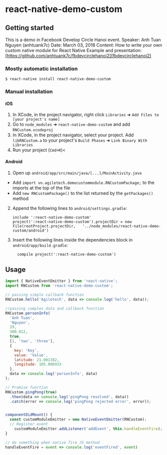 # react-native-demo-custom

## Getting started

This is a demo in Facebook Develop Circle Hanoi event.
Speaker: Anh Tuan Nguyen (anhtuank7c)
Date: March 03, 2018
Content: How to write your own custom native module for React Native
Example and presentation: [https://github.com/anhtuank7c/fbdevcirclehanoi2](fbdevcirclehanoi2)

### Mostly automatic installation

`$ react-native install react-native-demo-custom`

### Manual installation

#### iOS

1. In XCode, in the project navigator, right click `Libraries` ➜ `Add Files to [your project's name]`
2. Go to `node_modules` ➜ `react-native-demo-custom` and add `RNCustom.xcodeproj`
3. In XCode, in the project navigator, select your project. Add `libRNCustom.a` to your project's `Build Phases` ➜ `Link Binary With Libraries`
4. Run your project (`Cmd+R`)<

#### Android

1. Open up `android/app/src/main/java/[...]/MainActivity.java`

* Add `import vn.agiletech.democustommodule.RNCustomPackage;` to the imports at the top of the file
* Add `new RNCustomPackage()` to the list returned by the `getPackages()` method

2. Append the following lines to `android/settings.gradle`:
   ```
   include ':react-native-demo-custom'
   project(':react-native-demo-custom').projectDir = new File(rootProject.projectDir, 	'../node_modules/react-native-demo-custom/android')
   ```
3. Insert the following lines inside the dependencies block in `android/app/build.gradle`:
   ```
     compile project(':react-native-demo-custom')
   ```

## Usage

```javascript
import { NativeEventEmitter } from 'react-native';
import RNCustom from 'react-native-demo-custom';

// passing simple callback function
RNCustom.hello('Agiletech', data => console.log('hello', data));

//passing complex data and callback function
RNCustom.personInfo(
  'Anh Tuan',
  'Nguyen',
  29,
  300.012,
  true,
  [1, 'two', 'three'],
  {
    key: 'Key',
    value: 'Value',
    latitude: 21.001382,
    longitude: 105.806933
  },
  data => console.log('personInfo', data)
);

// Promise function
RNCustom.pingPong(true)
  .then(data => console.log('pingPong resolved', data))
  .catch(error => console.log('pingPong rejected error', error));


componentDidMount() {
  const customModuleEmitter = new NativeEventEmitter(RNCustom);
  // Register event
	customModuleEmitter.addListener('addEvent', this.handleEventFire);
}

// do something when native fire JS method
handleEventFire = event => console.log('eventFired', event)
```
